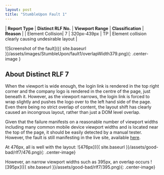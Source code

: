 ```yaml
---
layout: post
title: "StumbleUpon Fault 1"
---
```

| **Report Type** | **Distinct RLF No.** | **Viewport Range** | **Classification** | **Reason** |
| Element Collision| 7 | 320px-439px | TP | Element collision clearly causing undesirable layout | 

![Screenshot of the fault]({{ site.baseurl }}/assets/images/StumbleUpon/fault1/overlapWidth379.png){: .center-image }

## About Distinct RLF 7

When the viewport is wide enough, the login link is rendered in the top right corner and the company logo is rendered in the centre of the page, just beneath it. However, as the viewport narrows, the login link is forced to wrap slightly and pushes the logo over to the left hand side of the page. Even there being no strict overlap of content, the layout shift has clearly caused an incongrous layout, rather than just a DOM level overlap.

Given that the failure manifests on a reasonable number of viewport widths including many common mobile device viewport widths and is located near the top of the page, it should be easily detected by a manual tester. However, the fault is still manifesting in the live site, available [here](http://www.stumbleupon.com/).

At 476px, all is well with the layout:
![476px]({{ site.baseurl }}/assets/good-bad/rlf7/476.png){: .center-image}

However, an narrow viewport widths such as 395px, an overlap occurs
![395px]({{ site.baseurl }}/assets/good-bad/rlf7/395.png){: .center-image}
